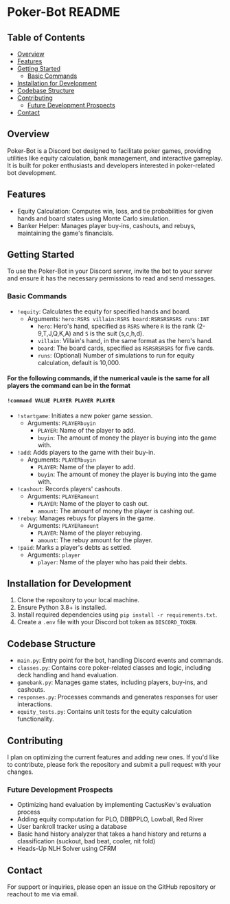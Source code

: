 # Poker-Bot README

## Table of Contents
- [Overview](#overview)
- [Features](#features)
- [Getting Started](#getting-started)
  - [Basic Commands](#basic-commands)
- [Installation for Development](#installation-for-development)
- [Codebase Structure](#codebase-structure)
- [Contributing](#contributing)
  - [Future Development Prospects](#future-development-prospects)
- [Contact](#contact)  

## Overview
Poker-Bot is a Discord bot designed to facilitate poker games, providing utilities like equity calculation, bank management, and interactive gameplay. It is built for poker enthusiasts and developers interested in poker-related bot development.

## Features
- Equity Calculation: Computes win, loss, and tie probabilities for given hands and board states using Monte Carlo simulation.
- Banker Helper: Manages player buy-ins, cashouts, and rebuys, maintaining the game's financials.

## Getting Started
To use the Poker-Bot in your Discord server, invite the bot to your server and ensure it has the necessary permissions to read and send messages.

### Basic Commands
- `!equity`: Calculates the equity for specified hands and board.
  - Arguments: `hero:RSRS villain:RSRS board:RSRSRSRSRS runs:INT`
    - `hero`: Hero's hand, specified as `RSRS` where `R` is the rank (2-9,T,J,Q,K,A) and `S` is the suit (s,c,h,d).
    - `villain`: Villain's hand, in the same format as the hero's hand.
    - `board`: The board cards, specified as `RSRSRSRSRS` for five cards.
    - `runs`: (Optional) Number of simulations to run for equity calculation, default is 10,000.
#### For the following commands, if the numerical vaule is the same for all players the command can be in the format   
#### ```!command VALUE PLAYER PLAYER PLAYER```
- `!startgame`: Initiates a new poker game session.
  - Arguments: `PLAYERbuyin`
    - `PLAYER`: Name of the player to add.
    - `buyin`: The amount of money the player is buying into the game with.
- `!add`: Adds players to the game with their buy-in.
  - Arguments: `PLAYERbuyin`
    - `PLAYER`: Name of the player to add.
    - `buyin`: The amount of money the player is buying into the game with.
- `!cashout`: Records players' cashouts.
  - Arguments: `PLAYERamount`
    - `PLAYER`: Name of the player to cash out.
    - `amount`: The amount of money the player is cashing out.
- `!rebuy`: Manages rebuys for players in the game.
  - Arguments: `PLAYERamount`
    - `PLAYER`: Name of the player rebuying.
    - `amount`: The rebuy amount for the player.
- `!paid`: Marks a player's debts as settled.
  - Arguments: `player`
    - `player`: Name of the player who has paid their debts.

## Installation for Development
1. Clone the repository to your local machine.
2. Ensure Python 3.8+ is installed.
3. Install required dependencies using `pip install -r requirements.txt`.
4. Create a `.env` file with your Discord bot token as `DISCORD_TOKEN`.

## Codebase Structure
- `main.py`: Entry point for the bot, handling Discord events and commands.
- `classes.py`: Contains core poker-related classes and logic, including deck handling and hand evaluation.
- `gamebank.py`: Manages game states, including players, buy-ins, and cashouts.
- `responses.py`: Processes commands and generates responses for user interactions.
- `equity_tests.py`: Contains unit tests for the equity calculation functionality.

## Contributing
I plan on optimizing the current features and adding new ones. If you'd like to contribute, please fork the repository and submit a pull request with your changes.
### Future Development Prospects
- Optimizing hand evaluation by implementing CactusKev's evaluation process
- Adding equity computation for PLO, DBBPPLO, Lowball, Red River
- User bankroll tracker using a database
- Basic hand history analyzer that takes a hand history and returns a classification (suckout, bad beat, cooler, nit fold)
- Heads-Up NLH Solver using CFRM
## Contact
For support or inquiries, please open an issue on the GitHub repository or reachout to me via email.
